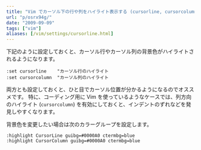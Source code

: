 ```yaml
---
title: "Vim でカーソル下の行や列をハイライト表示する (cursorline, cursorcolumn)"
url: "p/osrx94g/"
date: "2009-09-09"
tags: ["vim"]
aliases: [/vim/settings/cursorline.html]
---
```


下記のように設定しておくと、カーソル行やカーソル列の背景色がハイライトされるようになります。

```vim
:set cursorline    "カーソル行のハイライト
:set cursorcolumn  "カーソル列のハイライト
```

両方とも設定しておくと、ひと目でカーソル位置が分かるようになるのでオススメです。
特に、コーディング用に Vim を使っているようなケースでは、列方向のハイライト (`cursorcolumn`) を有効にしておくと、インデントのずれなどを発見しやすくなります。

背景色を変更したい場合は次のカラーグループを設定します。

```vim
:highlight CursorLine guibg=#0000A0 ctermbg=blue
:highlight CursorColumn guibg=#0000A0 ctermbg=blue
```

